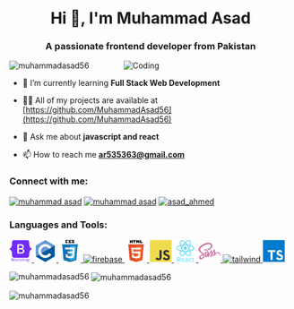 <h1 align="center">Hi 👋, I'm Muhammad Asad</h1>
<h3 align="center">A passionate frontend developer from Pakistan</h3>
<img align="right" alt="Coding" width="300" src="https://raw.githubusercontent.com/7oSkaaa/7oSkaaa/main/Images/Right_Side.gif">

<p align="left"> <img src="https://komarev.com/ghpvc/?username=muhammadasad56&label=Profile%20views&color=0e75b6&style=flat" alt="muhammadasad56" /> </p>

- 🌱 I’m currently learning **Full Stack Web Development**

- 👨‍💻 All of my projects are available at [https://github.com/MuhammadAsad56](https://github.com/MuhammadAsad56)

- 💬 Ask me about **javascript and react**

- 📫 How to reach me **ar535363@gmail.com**

<h3 align="left">Connect with me:</h3>
<p align="left">
<a href="https://linkedin.com/in/muhammad asad" target="blank"><img align="center" src="https://raw.githubusercontent.com/rahuldkjain/github-profile-readme-generator/master/src/images/icons/Social/linked-in-alt.svg" alt="muhammad asad" height="30" width="40" /></a>
<a href="https://fb.com/muhammad asad" target="blank"><img align="center" src="https://raw.githubusercontent.com/rahuldkjain/github-profile-readme-generator/master/src/images/icons/Social/facebook.svg" alt="muhammad asad" height="30" width="40" /></a>
<a href="https://www.leetcode.com/asad_ahmed" target="blank"><img align="center" src="https://raw.githubusercontent.com/rahuldkjain/github-profile-readme-generator/master/src/images/icons/Social/leet-code.svg" alt="asad_ahmed" height="30" width="40" /></a>
</p>

<h3 align="left">Languages and Tools:</h3>
<p align="left"> <a href="https://getbootstrap.com" target="_blank" rel="noreferrer"> <img src="https://raw.githubusercontent.com/devicons/devicon/master/icons/bootstrap/bootstrap-plain-wordmark.svg" alt="bootstrap" width="40" height="40"/> </a> <a href="https://www.cprogramming.com/" target="_blank" rel="noreferrer"> <img src="https://raw.githubusercontent.com/devicons/devicon/master/icons/c/c-original.svg" alt="c" width="40" height="40"/> </a> <a href="https://www.w3schools.com/css/" target="_blank" rel="noreferrer"> <img src="https://raw.githubusercontent.com/devicons/devicon/master/icons/css3/css3-original-wordmark.svg" alt="css3" width="40" height="40"/> </a> <a href="https://firebase.google.com/" target="_blank" rel="noreferrer"> <img src="https://www.vectorlogo.zone/logos/firebase/firebase-icon.svg" alt="firebase" width="40" height="40"/> </a> <a href="https://www.w3.org/html/" target="_blank" rel="noreferrer"> <img src="https://raw.githubusercontent.com/devicons/devicon/master/icons/html5/html5-original-wordmark.svg" alt="html5" width="40" height="40"/> </a> <a href="https://developer.mozilla.org/en-US/docs/Web/JavaScript" target="_blank" rel="noreferrer"> <img src="https://raw.githubusercontent.com/devicons/devicon/master/icons/javascript/javascript-original.svg" alt="javascript" width="40" height="40"/> </a> <a href="https://reactjs.org/" target="_blank" rel="noreferrer"> <img src="https://raw.githubusercontent.com/devicons/devicon/master/icons/react/react-original-wordmark.svg" alt="react" width="40" height="40"/> </a> <a href="https://sass-lang.com" target="_blank" rel="noreferrer"> <img src="https://raw.githubusercontent.com/devicons/devicon/master/icons/sass/sass-original.svg" alt="sass" width="40" height="40"/> </a> <a href="https://tailwindcss.com/" target="_blank" rel="noreferrer"> <img src="https://www.vectorlogo.zone/logos/tailwindcss/tailwindcss-icon.svg" alt="tailwind" width="40" height="40"/> </a> <a href="https://www.typescriptlang.org/" target="_blank" rel="noreferrer"> <img src="https://raw.githubusercontent.com/devicons/devicon/master/icons/typescript/typescript-original.svg" alt="typescript" width="40" height="40"/> </a> </p>

<p><img align="left" src="https://github-readme-stats.vercel.app/api/top-langs?username=muhammadasad56&show_icons=true&locale=en&layout=compact" alt="muhammadasad56" /></p>

<p>&nbsp;<img align="center" src="https://github-readme-stats.vercel.app/api?username=muhammadasad56&show_icons=true&locale=en" alt="muhammadasad56" /></p>

<p><img align="center" src="https://github-readme-streak-stats.herokuapp.com/?user=muhammadasad56&" alt="muhammadasad56" /></p>
